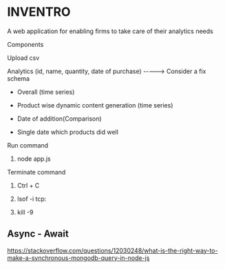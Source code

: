 # INVENTRO
A web application for enabling firms to take care of their analytics needs

Components

Upload csv 

Analytics (id, name, quantity, date of purchase) -----> Consider a fix schema

+ Overall (time series) 

+ Product wise dynamic content generation (time series)

+ Date of addition(Comparison)

+ Single date which products did well

Run command 

1. node app.js

Terminate command

1. Ctrl + C

2. lsof -i tcp:<port>

3. kill -9 <PID>

## Async - Await

https://stackoverflow.com/questions/12030248/what-is-the-right-way-to-make-a-synchronous-mongodb-query-in-node-js
